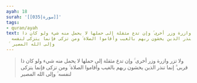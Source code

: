 ```yaml
---
ayah: 18
surah: '[[035|سورة]]'
tags:
- quran/ayah
text: ولا تزر وازرة وزر أخرى ۚ وإن تدع مثقلة إلى حملها لا يحمل منه شيء ولو كان ذا
  قربى ۗ إنما تنذر الذين يخشون ربهم بالغيب وأقاموا الصلاة ۚ ومن تزكى فإنما يتزكى لنفسه
  ۚ وإلى الله المصير
---
```

> ولا تزر وازرة وزر أخرى ۚ وإن تدع مثقلة إلى حملها لا يحمل منه شيء ولو كان ذا قربى ۗ إنما تنذر الذين يخشون ربهم بالغيب وأقاموا الصلاة ۚ ومن تزكى فإنما يتزكى لنفسه ۚ وإلى الله المصير
